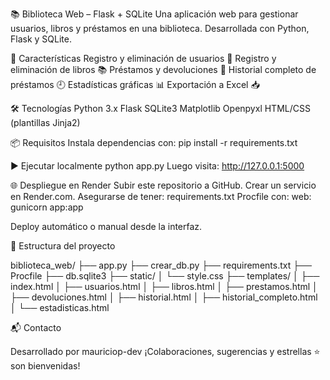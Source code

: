 📚 Biblioteca Web – Flask + SQLite
Una aplicación web para gestionar usuarios, libros y préstamos en una biblioteca. Desarrollada con Python, Flask y SQLite.

🚀 Características
Registro y eliminación de usuarios 👤
Registro y eliminación de libros 📚
Préstamos y devoluciones 🔄
Historial completo de préstamos 🕘
Estadísticas gráficas 📊
Exportación a Excel 📥

🛠️ Tecnologías
Python 3.x
Flask
SQLite3
Matplotlib
Openpyxl
HTML/CSS (plantillas Jinja2)

📦 Requisitos
Instala dependencias con: pip install -r requirements.txt

▶️ Ejecutar localmente
python app.py
Luego visita:
http://127.0.0.1:5000

🌐 Despliegue en Render
Subir este repositorio a GitHub.
Crear un servicio en Render.com.
Asegurarse de tener:
requirements.txt
Procfile con: web: gunicorn app:app

Deploy automático o manual desde la interfaz.

📁 Estructura del proyecto

biblioteca_web/
├── app.py
├── crear_db.py
├── requirements.txt
├── Procfile
├── db.sqlite3
├── static/
│   └── style.css
├── templates/
│   ├── index.html
│   ├── usuarios.html
│   ├── libros.html
│   ├── prestamos.html
│   ├── devoluciones.html
│   ├── historial.html
│   ├── historial_completo.html
│   └── estadisticas.html

📬 Contacto

Desarrollado por mauriciop-dev
¡Colaboraciones, sugerencias y estrellas ⭐ son bienvenidas!